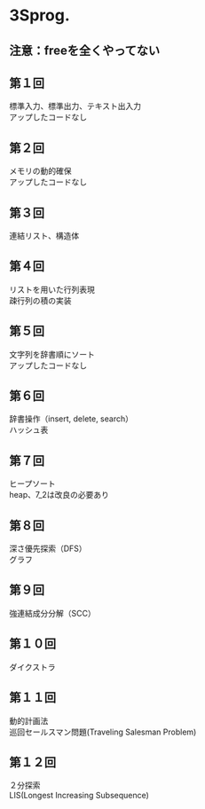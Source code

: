# 3Sprog.  
## 注意：freeを全くやってない  
## 第１回 
標準入力、標準出力、テキスト出入力  
アップしたコードなし  
## 第２回  
メモリの動的確保  
アップしたコードなし  
## 第３回  
連結リスト、構造体    
## 第４回  
リストを用いた行列表現  
疎行列の積の実装  
## 第５回  
文字列を辞書順にソート  
アップしたコードなし  
## 第６回  
辞書操作（insert, delete, search）  
ハッシュ表  
## 第７回  
ヒープソート  
heap、7_2は改良の必要あり
## 第８回  
深さ優先探索（DFS）   
グラフ  
## 第９回  
強連結成分分解（SCC）  
## 第１０回  
ダイクストラ  
## 第１１回
動的計画法  
巡回セールスマン問題(Traveling Salesman Problem)  
## 第１２回
２分探索  
LIS(Longest Increasing Subsequence)
